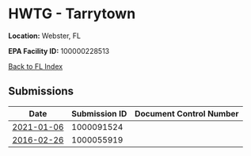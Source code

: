 # HWTG - Tarrytown

**Location:** Webster, FL

**EPA Facility ID:** 100000228513

[Back to FL Index](../../index.md)

## Submissions

| Date | Submission ID | Document Control Number |
|------|--------------|-------------------------|
| [2021-01-06](submissions/1000091524.md) | 1000091524 |  |
| [2016-02-26](submissions/1000055919.md) | 1000055919 |  |
